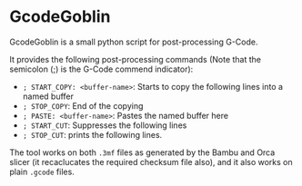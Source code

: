 # GcodeGoblin

GcodeGoblin is a small python script for post-processing G-Code. 

It provides the following post-processing commands (Note that the semicolon (;) is the G-Code commend indicator):

- `; START_COPY: <buffer-name>`: Starts to copy the following lines into a named buffer
- `; STOP_COPY`: End of the copying
- `; PASTE: <buffer-name>`: Pastes the named buffer here
- `; START_CUT`: Suppresses the following lines
- `; STOP_CUT`: prints the following lines.

The tool works on both `.3mf` files as generated by the Bambu and Orca slicer (it recaclucates the required checksum
file also), and it also works on plain `.gcode` files.
